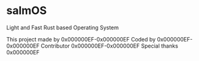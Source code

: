 # salmOS
Light and Fast Rust based Operating System

This project made by 0x000000EF-0x000000EF
Coded by 0x000000EF-0x000000EF
Contributor 0x000000EF-0x000000EF
Special thanks 0x000000EF
